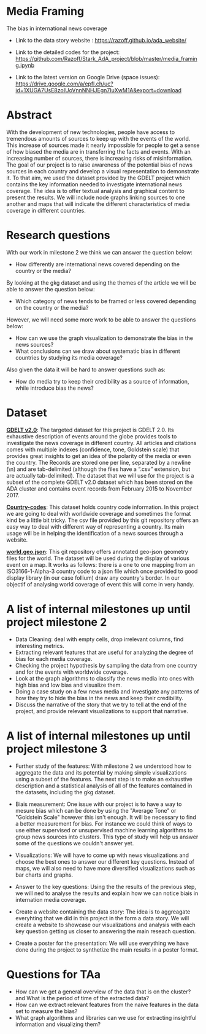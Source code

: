 # Media Framing
The bias in international news coverage


- Link to the data story website : https://razoff.github.io/ada_website/

- Link to the detailed codes for the project: https://github.com/Razoff/Stark_AdA_project/blob/master/media_framing.ipynb
      
- Link to the latest version on Google Drive (space issues): https://drive.google.com/a/epfl.ch/uc?id=1XUGA7UsE8zoIUoVnnNNHJEgn7IuXwM1A&export=download


# Abstract
With the development of new technologies, people have access to tremendous amounts of sources to keep up with the events of the world. This increase of sources made it nearly impossible for people to get a sense of how biased the media are in transferring the facts and events. With an increasing number of sources, there is increasing risks of misinformation. 
The goal of our project is to raise awareness of the potential bias of news sources in each country and develop a visual representation to demonstrate it. To that aim, we used the dataset provided by the GDELT project which contains the key information needed to investigate international news coverage. 
The idea is to offer textual analysis and graphical content to present the results. We will include node graphs linking sources to one another and maps that will indicate the different characteristics of media coverage in different countries. 

# Research questions

With our work in milestone 2 we think we can answer the question below: 
- How differently are international news covered depending on the country or the media? 

By looking at the gkg dataset and using the themes of the article we will be able to answer the question below:
- Which category of news tends to be framed or less covered depending on the country or the media?

However, we will need some more work to be able to answer the questions below:
- How can we use the graph visualization to demonstrate the bias in the news sources?
- What conclusions can we draw about systematic bias in different countries by studying its media coverage?

Also given the data it will be hard to answer questions such as:
- How do media try to keep their credibility as a source of information, while introduce bias the news?


# Dataset
<a href="https://blog.gdeltproject.org/gdelt-2-0-our-global-world-in-realtime/"><b>GDELT v2.0</b></a>: The targeted dataset for this project is GDELT 2.0. Its exhaustive description of events around the globe provides tools to investigate the news coverage in different country. 
All articles and citations comes with multiple indexes (confidence, tone, Goldstein scale) that provides great insights to get an idea of the polarity of the media or even the country.
The Records are stored one per line, separated by a newline (\n) and are tab-delimited (although the files have a “.csv” extension, but are actually tab-delimited). The dataset that we will use for the project is a subset of the complete GDELT v2.0 dataset which has been stored on the ADA cluster and contains event records from February 2015 to November 2017.

<a href="https://github.com/datasets/country-codes"><b>Country-codes</b></a>: This dataset holds country code information.
In this project we are going to deal with worldwide coverage and sometimes the format kind be a little bit tricky. The csv file provided by this git repository offers an easy way to deal with different way of representing a country. Its main usage will be in helping the identification of a news sources through a website.

<a href="https://github.com/johan/world.geo.json/tree/master/countries"><b>world.geo.json</b></a>: This git repository offers annotated geo-json geometry files for the world.
The dataset will be used during the display of various event on a map. It works as follows: there is a one to one mapping from an ISO3166-1-Alpha-3 country code to a json file which once provided to good display library (in our case follium) draw any country's border. In our objectif of analysing world coverage of event this will come in very handy.  




# A list of internal milestones up until project milestone 2
- Data Cleaning: deal with empty cells, drop irrelevant columns, find interesting metrics.
- Extracting relevant features that are useful for analyzing the degree of bias for each media coverage.
- Checking the project hypothesis by sampling the data from one country and for the events with worldwide coverage.
- Look at the graph algorithms to classify the news media into ones with high bias and low bias and visualize them.
- Doing a case study on a few news media and investigate any patterns of how they try to hide the bias in the news and keep their credibility.
- Discuss the narrative of the story that we try to tell at the end of the project, and provide relevant visualizations to support that narrative.

# A list of internal milestones up until project milestone 3

- Further study of the features: With milestone 2 we understood how to aggregate the data and its potential by making simple visualizations using a subset of the features. The next step is to make an exhaustive description and a statistical analysis of all of the features contained in the datasets, including the gkg dataset.

- Biais measurement: One issue with our project is to have a way to mesure bias which can be done by using the "Average Tone" or "Goldstein Scale" however this isn't enough. It will be necessary to find a better measurement for bias. For instance we could think of ways to use either supervised or unsupervised machine learning algorithms to group news sources into clusters. This type of study will help us answer some of the questions we couldn't answer yet.

- Visualizations: We will have to come up with news visualizations and choose the best ones to answer our different key questions. Instead of maps, we will also need to have more diversified visualizations such as bar charts and graphs.

- Answer to the key questions: Using the the results of the previous step, we will ned to analyse the results and explain how we can notice biais in internation media coverage.

- Create a website containing the data story: The idea is to aggreagate everyhting that we did in this project in the form a data story. We will create a website to showcase our visualizations and analysis with each key question getting us closer to answering the main reseach question.

- Create a poster for the presentation: We will use everything we have done during the project to synthetize the main results in a poster format. 


# Questions for TAa
- How can we get a general overview of the data that is on the cluster? and What is the period of time of the extracted data?
- How can we extract relevant features from the naive features in the data set to measure the bias?
- What graph algorithms and libraries can we use for extracting insightful information and visualizing them?
